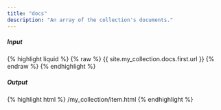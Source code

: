 ```yaml
---
title: "docs"
description: "An array of the collection's documents."
---
```

##### Input

{% highlight liquid %}
{% raw %}
{{ site.my_collection.docs.first.url }}
{% endraw %}
{% endhighlight %}

##### Output

{% highlight html %}
/my_collection/item.html
{% endhighlight %}
